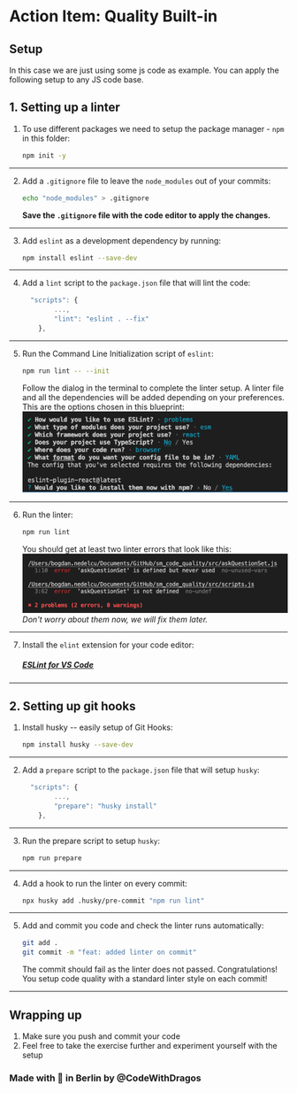 # Action Item: Quality Built-in

## Setup

In this case we are just using some js code as example. 
You can apply the following setup to any JS code base.

## 1. Setting up a linter

1. To use different packages we need to setup the package manager - `npm` in this folder:
    ```bash 
    npm init -y
    ```
------
2. Add a `.gitignore` file to leave the `node_modules` out of your commits:
    ```bash 
    echo "node_modules" > .gitignore 
    ```
    **Save the `.gitignore` file with the code editor to apply the changes.**
------
3. Add `eslint` as a development dependency by running:
    ```bash 
    npm install eslint --save-dev
    ```
------
4. Add a `lint` script to the `package.json` file that will lint the code:
    ```javascript 
      "scripts": {
            ...,
            "lint": "eslint . --fix"
        },
    ```
------
 5. Run the Command Line Initialization script of `eslint`:
    ```bash
    npm run lint -- --init
    ```

    Follow the dialog in the terminal to complete the linter setup. A linter file and all the dependencies will be added depending on your preferences.
    This are the options chosen in this blueprint:
    ![linter-options](examples/linter_init_options.png)

------
 6. Run the linter:
    ```bash
    npm run lint
    ```

    You should get at least two linter errors that look like this:
    ![](./examples/linter_error.png)
    *Don't worry about them now, we will fix them later.*
------

 7. Install the `elint` extension for your code editor:

    ##### [ESLint for VS Code](https://marketplace.visualstudio.com/items?itemName=dbaeumer.vscode-eslint)
    
------


## 2. Setting up git hooks 

1. Install husky -- easily setup of Git Hooks:
    ```bash 
    npm install husky --save-dev
    ```
------
2. Add a `prepare` script to the `package.json` file that will setup `husky`:
    ```javascript 
      "scripts": {
            ...,
            "prepare": "husky install"
        },
    ```
------
3. Run the prepare script to setup `husky`:
    ```bash 
    npm run prepare
    ```
------

4. Add a hook to run the linter on every commit:
    ```bash 
    npx husky add .husky/pre-commit "npm run lint"
    ```

------

5. Add and commit you code and check the linter runs automatically:
    ```bash 
    git add .
    git commit -m "feat: added linter on commit"
    ```
    The commit should fail as the linter does not passed. Congratulations! You setup code quality with a standard linter style on each commit!
----


## Wrapping up

1. Make sure you push and commit your code
2. Feel free to take the exercise further and experiment yourself with the setup

### Made with :orange_heart: in Berlin by @CodeWithDragos
